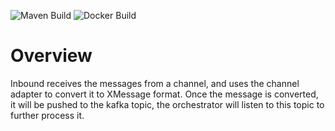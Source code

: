 ![Maven Build](https://github.com/samagra-comms/inbound/actions/workflows/build.yml/badge.svg)
![Docker Build](https://github.com/samagra-comms/inbound/actions/workflows/docker-build-push.yml/badge.svg)

# Overview
Inbound receives the messages from a channel, and uses the channel adapter to convert it to XMessage format. Once the message is converted, it will be pushed to the kafka topic, the orchestrator will listen to this topic to further process it.

